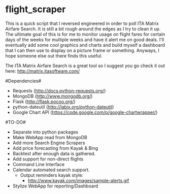 flight_scraper
===============

This is a quick script that I reversed engineered in order to poll ITA Matrix Airfare Search. It is still a bit rough around the edges as I try to clean it up. The ultimate goal of this is for me to monitor usage on flight fares for certain days of the weeks for multiple weeks and have it alert me on good deals. I'll eventually add some cool graphics and charts and build myself a dashboard that I can then use to display on a picture frame or something. Anyways, I hope someone else out there finds this useful.

The ITA Matrix Airfare Search is a great tool so I suggest you go check it out here: http://matrix.itasoftware.com/

#Dependencies#
* Requests (http://docs.python-requests.org/)
* MongoDB (http://www.mongodb.org/)
* Flask (http://flask.pocoo.org/)
* python-dateutil (http://labix.org/python-dateutil)
* Google Chart API (https://code.google.com/p/google-chartwrapper/)

#TO-DO#
* Separate into python packages
* Make WebApp read from MongoDB
* Add more Search Engine Scrapers
* Add price forecasting from Kayak & Bing
* Backtest after enough data is gathered.
* Add support for non-direct flights
* Command Line Interface
* Calendar automated search support.
  * Output reminders kayak style:
      * http://www.kayak.com/images/sample-alerts.gif
* Stylize WebApp for reporting/Dashboard

